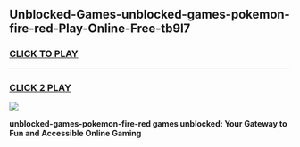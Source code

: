 
## Unblocked-Games-unblocked-games-pokemon-fire-red-Play-Online-Free-tb9l7
<h3>
<a href="https://premium76.site?title=unblocked-games-pokemon-fire-red&ref=26A">CLICK TO PLAY</a></h3>
<hr>

<h3>
<a href="https://premium76.site?title=unblocked-games-pokemon-fire-red&ref=26A">CLICK 2 PLAY</a>
  
</h3>

<a href="https://premium76.site?title=unblocked-games-pokemon-fire-red&ref=26A"><img src="https://clearcache.store/games.png"></a>


**unblocked-games-pokemon-fire-red games unblocked: Your Gateway to Fun and Accessible Online Gaming**
